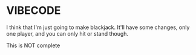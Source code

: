# VIBECODE

I think that I'm just going to make blackjack.
It'll have some changes, only one player, and you can only hit or stand though.

This is NOT complete
